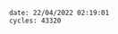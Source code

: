 

                date: 22/04/2022 02:19:01
                cycles: 43320

                         